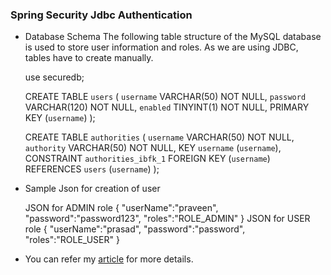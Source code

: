 ### Spring Security Jdbc Authentication

- Database Schema
The following table structure of the MySQL database is used to store user information and roles. As we are using JDBC, tables have to create manually.

	use securedb;

	CREATE TABLE `users` (
	  `username` VARCHAR(50) NOT NULL,
	  `password` VARCHAR(120) NOT NULL,
	  `enabled` TINYINT(1) NOT NULL,
	  PRIMARY KEY (`username`)
	);
	
	
	CREATE TABLE `authorities` (
	  `username` VARCHAR(50) NOT NULL,
	  `authority` VARCHAR(50) NOT NULL,
	  KEY `username` (`username`),
	  CONSTRAINT `authorities_ibfk_1` FOREIGN KEY (`username`)
	  REFERENCES `users` (`username`)
	);


- Sample Json for creation of user

	JSON for ADMIN role
	{
		"userName":"praveen",
		"password":"password123",
		"roles":"ROLE_ADMIN"
	}
	JSON for USER role
	{
		"userName":"prasad",
		"password":"password",
		"roles":"ROLE_USER"
	}


- You can refer my [article](https://praveenorugantitech.blogspot.com/2019/05/spring-security-jdbc-authentication.html) for more details. 

<script data-name="BMC-Widget" src="https://cdnjs.buymeacoffee.com/1.0.0/widget.prod.min.js" data-id="praveenoruganti" data-description="Support me on Buy me a coffee!" data-message="Thank you for visiting. You can now buy me a coffee!" data-color="#5F7FFF" data-position="Right" data-x_margin="18" data-y_margin="18"></script>

<script data-name="BMC-Widget" src="https://cdnjs.buymeacoffee.com/1.0.0/widget.prod.min.js" data-id="praveenoruganti" data-description="Support me on Buy me a coffee!" data-message="Thank you for visiting. You can now buy me a coffee!" data-color="#5F7FFF" data-position="Right" data-x_margin="18" data-y_margin="18"></script>


